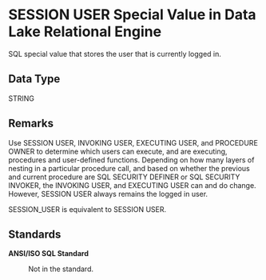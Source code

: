 <!-- loio09575186684644a495e5991afb46d19c -->

# SESSION USER Special Value in Data Lake Relational Engine

SQL special value that stores the user that is currently logged in.



<a name="loio09575186684644a495e5991afb46d19c__session_user_datatype1"/>

## Data Type

STRING



<a name="loio09575186684644a495e5991afb46d19c__session_user_remarks1"/>

## Remarks

Use SESSION USER, INVOKING USER, EXECUTING USER, and PROCEDURE OWNER to determine which users can execute, and are executing, procedures and user-defined functions. Depending on how many layers of nesting in a particular procedure call, and based on whether the previous and current procedure are SQL SECURITY DEFINER or SQL SECURITY INVOKER, the INVOKING USER, and EXECUTING USER can and do change. However, SESSION USER always remains the logged in user.

SESSION\_USER is equivalent to SESSION USER.



<a name="loio09575186684644a495e5991afb46d19c__session_user_standards1"/>

## Standards


<dl>
<dt><b>

ANSI/ISO SQL Standard

</b></dt>
<dd>

Not in the standard.



</dd>
</dl>

